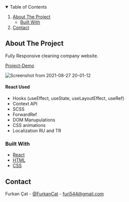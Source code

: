 <!-- TABLE OF CONTENTS -->
<details open="open">
  <summary>Table of Contents</summary>
  <ol>
    <li>
      <a href="#about-the-project">About The Project</a>
      <ul>
        <li><a href="#built-with">Built With</a></li>
      </ul>
    </li>
    <li><a href="#contact">Contact</a></li>
  </ol>
</details>

<!-- ABOUT THE PROJECT -->
## About The Project

Fully Responsive cleaning company website. 

[Project-Demo](https://react-cleaning-website.netlify.app)

![Screenshot from 2021-08-27 20-01-12](https://user-images.githubusercontent.com/75113766/131163135-c612deef-2615-4448-8085-d833057ffe23.png)



#### React Used

* Hooks (useEffect, useState, useLayoutEffect, useRef)
* Context API
* SCSS
* ForwardRef
* DOM Manupulations
* CSS animations
* Localization RU and TR

### Built With
* [React](https://www.javascript.com/)
* [HTML](https://html.com/)
* [CSS](https://css.com/)

<!-- CONTACT -->
## Contact

Furkan Çat - [@FurkanCat](https://twitter.com/FurkanCat) - furi544@gmail.com

<!-- MARKDOWN LINKS & IMAGES -->
<!-- https://www.markdownguide.org/basic-syntax/#reference-style-links -->
[contributors-shield]: https://img.shields.io/github/contributors/furkan-cat/Best-README-Template.svg?style=for-the-badge
[contributors-url]: https://github.com/furkan-cat/Best-README-Template/graphs/contributors
[forks-shield]: https://img.shields.io/github/forks/furkan-cat/Best-README-Template.svg?style=for-the-badge
[forks-url]: https://github.com/furkan-cat/Best-README-Template/network/members
[stars-shield]: https://img.shields.io/github/stars/furkan-cat/Best-README-Template.svg?style=for-the-badge
[stars-url]: https://github.com/furkan-cat/Best-README-Template/stargazers
[issues-shield]: https://img.shields.io/github/issues/furkan-cat/Best-README-Template.svg?style=for-the-badge
[issues-url]: https://github.com/furkan-cat/Best-README-Template/issues
[license-shield]: https://img.shields.io/github/license/furkan-cat/Best-README-Template.svg?style=for-the-badge
[license-url]: https://github.com/furkan-cat/Best-README-Template/blob/master/LICENSE.txt
[linkedin-shield]: https://img.shields.io/badge/-LinkedIn-black.svg?style=for-the-badge&logo=linkedin&colorB=555
[linkedin-url]: https://www.linkedin.com/in/furkan-%C3%A7at-20174216/
[product-screenshot]: images/project.png
